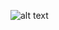 ![alt text](https://encrypted-tbn0.gstatic.com/images?q=tbn:ANd9GcRXpyl9XyBbun_MqGSVEXips0DXfuLNzKKQ7A&s)
